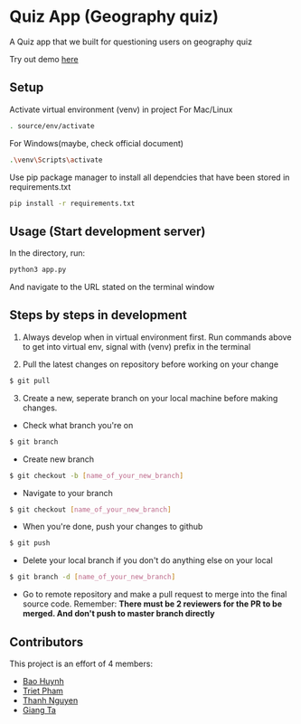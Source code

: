 # Quiz App (Geography quiz)
A Quiz app that we built for questioning users on geography quiz

Try out demo [here](http://geoquiz-revuc.herokuapp.com/?fbclid=IwAR3SM85OOrKub25GHhKvaljLK7hmw7O0HMwNkXclK4BXrayl1rOUTadeqx8)

## Setup
Activate virtual environment (venv) in project
For Mac/Linux
```bash
. source/env/activate
```

For Windows(maybe, check official document)
```bash
.\venv\Scripts\activate
```

Use pip package manager to install all dependcies that have been stored in requirements.txt
```bash
pip install -r requirements.txt
```

## Usage (Start development server)
In the directory, run:
```bash
python3 app.py
```
And navigate to the URL stated on the terminal window

## Steps by steps in development
1. Always develop when in virtual environment first.
Run commands above to get into virtual env, signal with (venv) prefix in the terminal

2. Pull the latest changes on repository before working on your change
```bash
$ git pull
```

3. Create a new, seperate branch on your local machine before making changes.

* Check what branch you're on
```bash
$ git branch
```

* Create new branch
```bash
$ git checkout -b [name_of_your_new_branch]
```

* Navigate to your branch
```bash
$ git checkout [name_of_your_new_branch]
```

* When you're done, push your changes to github
```bash
$ git push
```

* Delete your local branch if you don't do anything else on your local
```bash
$ git branch -d [name_of_your_new_branch]
```

* Go to remote repository and make a pull request to merge into the final source code. Remember: **There must be 2 reviewers for the PR to be merged. And don't push to master branch directly**

## Contributors

This project is an effort of 4 members:

* [Bao Huynh](https://github.com/baohuynhlam)
* [Triet Pham](https://github.com/chrispham0502)
* [Thanh Nguyen](https://github.com/nhanthanh-bot)
* [Giang Ta](https://github.com/gianghta)
